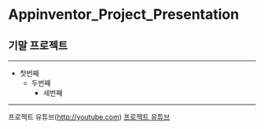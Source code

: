 # Appinventor_Project_Presentation
## 기말 프로젝트
***
* 첫번째
  * 두번째
    * 세번째

***

프로젝트 유튜브(http://youtube.com)
[프로젝트 유튜브](http://youtube.com)
